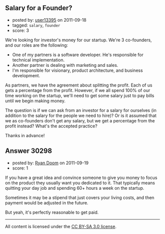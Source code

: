 ## Salary for a Founder?

- posted by: [user13395](https://stackexchange.com/users/-1/13395-user13395) on 2011-09-18
- tagged: `salary`, `founder`
- score: 3

We're looking for investor's money for our startup. We're 3 co-founders, and our roles are the following:

- One of my partners is a software developer. He's responsible for technical implementation.
- Another partner is dealing with marketing and sales.
- I'm responsible for visionary, product architecture, and business development.

As partners, we have the agreement about splitting the profit. Each of us gets a percentage from the profit. However, if we all spend 100% of our time working on the startup, we'll need to get some salary just to pay bills until we begin making money. 

The question is if we can ask from an investor for a salary for ourselves (in addition to the salary for the people we need to hire)? Or is it assumed that we as co-founders don't get any salary, but we get a percentage from the profit instead? What's the accepted practice?

Thanks in advance!  

 


## Answer 30298

- posted by: [Ryan Doom](https://stackexchange.com/users/-1/5655-ryan-doom) on 2011-09-19
- score: 1

If you have a great idea and convince someone to give you money to focus on the product they usually want you dedicated to it. That typically means quitting your day job and spending 60+ hours a week on the startup.

Sometimes it may be a stipend that just covers your living costs, and then payment would be adjusted in the future.

But yeah, it's perfectly reasonable to get paid.



---

All content is licensed under the [CC BY-SA 3.0 license](https://creativecommons.org/licenses/by-sa/3.0/).
